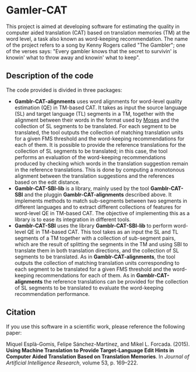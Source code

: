 # Gamler-CAT

This project is aimed at developing software for estimating the quality in computer aided translation (CAT) based on translation memories (TM) at the word level, a task also known as word-keeping recommendation. The name of the project refers to a song by Kenny Rogers called "The Gambler"; one of the verses says: "Every gambler knows that the secret to survivin' is knowin' what to throw away and knowin' what to keep". 

## Description of the code

The code provided is divided in three packages:
* **Gamblr-CAT-alignments** uses word alignments for word-level quality estimation (QE) in TM-based CAT. It takes as input the source language (SL) and target language (TL) segments in a TM, together with the alignment between their words in the format used by [Moses](http://www.statmt.org/moses/?n=FactoredTraining.AlignWords) and the collection of SL segments to be translated. For each segment to be translated, the tool outputs the collection of matching translation units for a given FMS threshold and the word-keeping recommendations for each of them. It is possible to provide the reference translations for the collection of SL segments to be translated; in this case, the tool performs an evaluation of the word-keeping recommendations produced by checking which words in the translation suggestion remain in the reference translations. This is done by computing a monotonous alignment between the translation suggestions and the references based on the edit distance.
* **Gamblr-CAT-SBI-lib** is a library, mainly used by the tool **Gamblr-CAT-SBI** and the pluggin **Gamblr-CAT-alignments** described above. It implements methods to match sub-segments between two segments in different languages and to extract different collections of features for word-level QE in TM-based CAT. The objective of implementing this as a library is to ease its integration in different tools.
* **Gamblr-CAT-SBI** uses the library **Gamblr-CAT-SBI-lib** to perform word-level QE in TM-based CAT. This tool takes as an input the SL and TL segments of a TM together with a collection of sub-segment pairs, which are the result of splitting the segments in the TM and using SBI to translate them in both translation directions, and the collection of SL segments to be translated. As in **Gamblr-CAT-alignments**, the tool outputs the collection of matching translation units corresponding to each segment to be translated for a given FMS threshold and the word-keeping recommendations for each of them. As in **Gamblr-CAT-alignments** the reference translations can be provided for the collection of SL segments to be translated to evaluate the word-keeping recommendation performance.

## Citation

If you use this software in a scientific work, please reference the following paper:

Miquel Esplà-Gomis, Felipe Sánchez-Martínez, and Mikel L. Forcada. (2015). **Using Machine Translation to Provide Target-Language Edit Hints in Computer Aided Translation Based on Translation Memories**. In *Journal of Artificial Intelligence Research*, volume 53, p. 169–222.
